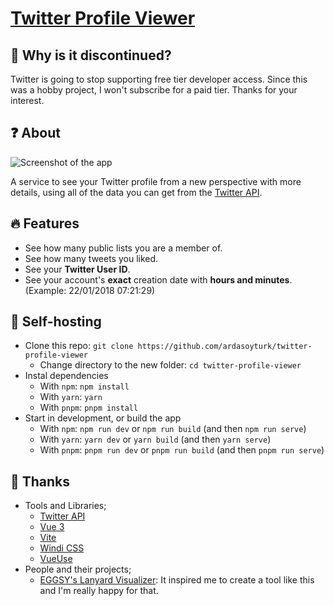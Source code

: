 # [Twitter Profile Viewer](https://profileviewer.vercel.app)

## 🥹 Why is it discontinued?
Twitter is going to stop supporting free tier developer access. Since this was a hobby project, I won't subscribe for a paid tier. Thanks for your interest.

## ❓ About

![Screenshot of the app](https://i.imgur.com/xMGM29o.png)

A service to see your Twitter profile from a new perspective with more details, using all of the data you can get from the [Twitter API](https://developer.twitter.com).

## 🔥 Features

- See how many public lists you are a member of.
- See how many tweets you liked.
- See your **Twitter User ID**.
- See your account's **exact** creation date with **hours and minutes**. (Example: 22/01/2018 07:21:29)

## 🌟 Self-hosting

- Clone this repo: `git clone https://github.com/ardasoyturk/twitter-profile-viewer`
  - Change directory to the new folder: `cd twitter-profile-viewer`
- Instal dependencies
  - With `npm`: `npm install`
  - With `yarn`: `yarn`
  - With `pnpm`: `pnpm install`
- Start in development, or build the app
  - With `npm`: `npm run dev` or `npm run build` (and then `npm run serve`)
  - With `yarn`: `yarn dev` or `yarn build` (and then `yarn serve`)
  - With `pnpm`: `pnpm run dev` or `pnpm run build` (and then `pnpm run serve`)

## 🙏 Thanks

- Tools and Libraries;
  - [Twitter API](https://developer.twitter.com)
  - [Vue 3](https://v3.vuejs.org)
  - [Vite](https://vitejs.dev)
  - [Windi CSS](https://windicss.org)
  - [VueUse](https://vueuse.org)
- People and their projects;
  - [EGGSY's Lanyard Visualizer](https://lanyard-visualizer.netlify.app): It inspired me to create a tool like this and I'm really happy for that.
